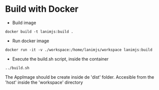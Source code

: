 # Build with Docker
- Build image  
```
docker build -t lanimjs:build .
```
- Run docker image  
```
docker run -it -v ./workspace:/home/lanimjs/workspace lanimjs:build
```

- Execute the build.sh script, inside the container  
```
../build.sh
```
The AppImage should be create inside de 'dist' folder. Accesible from the 'host' inside the 'workspace' directory
